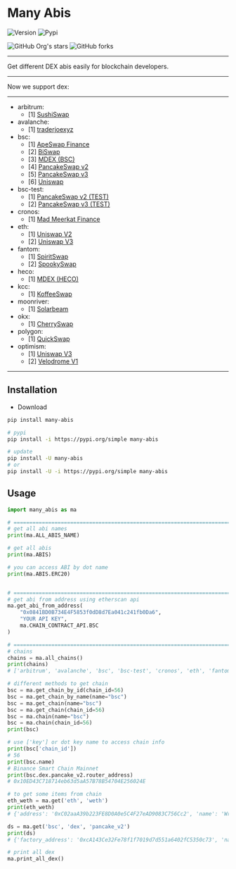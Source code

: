 # Many Abis

![Version](https://img.shields.io/badge/many--abis-v0.1.8-green)
![Pypi](https://img.shields.io/pypi/dm/many-abis)

![GitHub Org's stars](https://img.shields.io/github/stars/ackness/many_abis?style=social)
![GitHub forks](https://img.shields.io/github/forks/ackness/many_abis?style=social)

---

Get different DEX abis easily for blockchain developers.

---

Now we support dex:

---

- arbitrum:
  - [1] [SushiSwap](https://app.sushi.com/en/swap)
- avalanche:
  - [1] [traderjoexyz](https://traderjoexyz.com/#/home)
- bsc:
  - [1] [ApeSwap Finance](https://app.apeswap.finance/swap)
  - [2] [BiSwap](https://exchange.biswap.org/#/swap)
  - [3] [MDEX (BSC)](https://bsc.mdex.co/#/swap/)
  - [4] [PancakeSwap v2](https://pancakeswap.finance/swap)
  - [5] [PancakeSwap v3](https://pancakeswap.finance/swap)
  - [6] [Uniswap](https://app.uniswap.org/#/swap)
- bsc-test:
  - [1] [PancakeSwap v2 (TEST)]()
  - [2] [PancakeSwap v3 (TEST)](https://pancakeswap.finance/swap?chain:bscTestnet)
- cronos:
  - [1] [Mad Meerkat Finance](https://mm.finance/swap)
- eth:
  - [1] [Uniswap V2](https://app.uniswap.org/)
  - [2] [Uniswap V3](https://app.uniswap.org/)
- fantom:
  - [1] [SpiritSwap](https://www.spiritswap.finance/)
  - [2] [SpookySwap](https://spookyswap.finance/)
- heco:
  - [1] [MDEX (HECO)](https://ht.mdex.co/#/swap/)
- kcc:
  - [1] [KoffeeSwap](https://koffeeswap.exchange/)
- moonriver:
  - [1] [Solarbeam](https://app.solarbeam.io/exchange/swap)
- okx:
  - [1] [CherrySwap](https://www.cherryswap.net/)
- polygon:
  - [1] [QuickSwap](https://quickswap.exchange/)
- optimism:
  - [1] [Uniswap V3](https://app.uniswap.org/#/swap)
  - [2] [Velodrome V1](https://app.velodrome.finance/swap)

---

## Installation

- Download

```bash
pip install many-abis

# pypi
pip install -i https://pypi.org/simple many-abis

# update
pip install -U many-abis
# or
pip install -U -i https://pypi.org/simple many-abis
```

## Usage

```python
import many_abis as ma

# ======================================================================
# get all abi names
print(ma.ALL_ABIS_NAME)

# get all abis
print(ma.ABIS)

# you can access ABI by dot name
print(ma.ABIS.ERC20)


# ======================================================================
# get abi from address using etherscan api
ma.get_abi_from_address(
    "0x0841BD0B734E4F5853f0dD8d7Ea041c241fb0Da6",
    "YOUR API KEY",
    ma.CHAIN_CONTRACT_API.BSC
)

# ======================================================================
# chains
chains = ma.all_chains()
print(chains)
# ['arbitrum', 'avalanche', 'bsc', 'bsc-test', 'cronos', 'eth', 'fantom', 'heco', 'kcc', 'moonriver', 'okx', 'polygon', 'optimism']

# different methods to get chain
bsc = ma.get_chain_by_id(chain_id=56)
bsc = ma.get_chain_by_name(name="bsc")
bsc = ma.get_chain(name="bsc")
bsc = ma.get_chain(chain_id=56)
bsc = ma.chain(name="bsc")
bsc = ma.chain(chain_id=56)
print(bsc)

# use ['key'] or dot key name to access chain info
print(bsc['chain_id'])
# 56
print(bsc.name)
# Binance Smart Chain Mainnet
print(bsc.dex.pancake_v2.router_address)
# 0x10ED43C718714eb63d5aA57B78B54704E256024E

# to get some items from chain
eth_weth = ma.get('eth', 'weth')
print(eth_weth)
# {'address': '0xC02aaA39b223FE8D0A0e5C4F27eAD9083C756Cc2', 'name': 'Wrapped ETH', 'symbol': 'WETH'}

ds = ma.get('bsc', 'dex', 'pancake_v2')
print(ds)
# {'factory_address': '0xcA143Ce32Fe78f1f7019d7d551a6402fC5350c73', 'name': 'PancakeSwap v2', 'router_address': '0x10ED43C718714eb63d5aA57B78B54704E256024E', 'website': 'https://pancakeswap.finance/swap'}

# print all dex
ma.print_all_dex()

```
